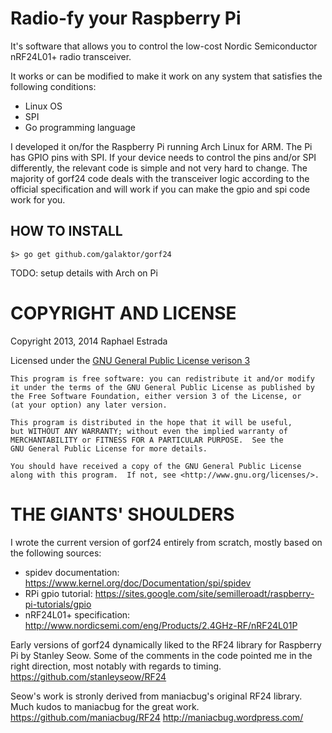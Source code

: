 # Radio-fy your Raspberry Pi
It's software that allows you to control the low-cost Nordic Semiconductor nRF24L01+ radio transceiver.

It works or can be modified to make it work on any system that satisfies the following conditions:
* Linux OS
* SPI
* Go programming language

I developed it on/for the Raspberry Pi running Arch Linux for ARM. The Pi has GPIO pins with SPI. If your device needs to control the pins and/or SPI differently, the relevant code is simple and not very hard to change. The majority of gorf24 code deals with the transceiver logic according to the official specification and will work if you can make the gpio and spi code work for you.

## HOW TO INSTALL
```
$> go get github.com/galaktor/gorf24
```

TODO: setup details with Arch on Pi

# COPYRIGHT AND LICENSE

Copyright 2013, 2014 Raphael Estrada

Licensed under the [GNU General Public License verison 3](http://www.gnu.org/licenses/gpl-3.0.txt "GNU GPL v3")

```
This program is free software: you can redistribute it and/or modify
it under the terms of the GNU General Public License as published by
the Free Software Foundation, either version 3 of the License, or
(at your option) any later version.

This program is distributed in the hope that it will be useful,
but WITHOUT ANY WARRANTY; without even the implied warranty of
MERCHANTABILITY or FITNESS FOR A PARTICULAR PURPOSE.  See the
GNU General Public License for more details.

You should have received a copy of the GNU General Public License
along with this program.  If not, see <http://www.gnu.org/licenses/>.
```


# THE GIANTS' SHOULDERS
I wrote the current version of gorf24 entirely from
scratch, mostly based on the following sources:

* spidev documentation:    <https://www.kernel.org/doc/Documentation/spi/spidev>
* RPi gpio tutorial:       <https://sites.google.com/site/semilleroadt/raspberry-pi-tutorials/gpio>
* nRF24L01+ specification: <http://www.nordicsemi.com/eng/Products/2.4GHz-RF/nRF24L01P>

Early versions of gorf24 dynamically liked to the RF24
library for Raspberry Pi by Stanley Seow. Some of the
comments in the code pointed me in the right direction,
most notably with regards to timing.
<https://github.com/stanleyseow/RF24>

Seow's work is stronly derived from maniacbug's original RF24 library.
Much kudos to maniacbug for the great work.
https://github.com/maniacbug/RF24
http://maniacbug.wordpress.com/


